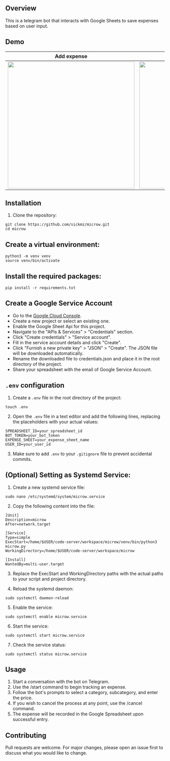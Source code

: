 ## Overview
This is a telegram bot that interacts with Google Sheets to save expenses based on user input.

## Demo

| Add expense | Delete expense | Summary |
|:----------------:|:----------------:|:----------------:|
| <img src="demo/add.gif"  height="400"> | <img src="demo/delete.gif"  height="400"> | <img src="demo/summary.gif"  height="400"> | 

## Installation

1. Clone the repository:

```
git clone https://github.com/sickmz/microw.git
cd microw
```

## Create a virtual environment:

```
python3 -m venv venv
source venv/bin/activate
```

## Install the required packages:

```
pip install -r requirements.txt
```

## Create a Google Service Account
- Go to the [Google Cloud Console](https://console.cloud.google.com/).
- Create a new project or select an existing one.
- Enable the Google Sheet Api for this project.
- Navigate to the "APIs & Services" > "Credentials" section.
- Click "Create credentials" > "Service account".
- Fill in the service account details and click "Create".
- Click "Furnish a new private key" > "JSON" > "Create". The JSON file will be downloaded automatically.
- Rename the downloaded file to credentials.json and place it in the root directory of the project.
- Share your spreadsheet with the email of Google Service Account.

## `.env` configuration

1. Create a `.env` file in the root directory of the project:

```
touch .env
```

2. Open the `.env` file in a text editor and add the following lines, replacing the placeholders with your actual values:

```
SPREADSHEET_ID=your_spreadsheet_id
BOT_TOKEN=your_bot_token
EXPENSE_SHEET=your_expense_sheet_name
USER_ID=your_user_id
```

3. Make sure to add `.env` to your `.gitignore` file to prevent accidental commits.

## (Optional) Setting as Systemd Service:

1. Create a new systemd service file:

```
sudo nano /etc/systemd/system/microw.service
```

2. Copy the following content into the file:

```
[Unit]
Description=microw
After=network.target

[Service]
Type=simple
ExecStart=/home/$USER/code-server/workspace/microw/venv/bin/python3 microw.py
WorkingDirectory=/home/$USER/code-server/workspace/microw

[Install]
WantedBy=multi-user.target
```

3. Replace the ExecStart and WorkingDirectory paths with the actual paths to your script and project directory.

4. Reload the systemd daemon:

```
sudo systemctl daemon-reload
```

5. Enable the service:

```
sudo systemctl enable microw.service
```

6. Start the service:

```
sudo systemctl start microw.service
```

7. Check the service status:

```
sudo systemctl status microw.service
```

## Usage

1. Start a conversation with the bot on Telegram.
2. Use the /start command to begin tracking an expense.
3. Follow the bot's prompts to select a category, subcategory, and enter the price.
4. If you wish to cancel the process at any point, use the /cancel command.
5. The expense will be recorded in the Google Spreadsheet upon successful entry.

## Contributing

Pull requests are welcome. For major changes, please open an issue first to discuss what you would like to change.
